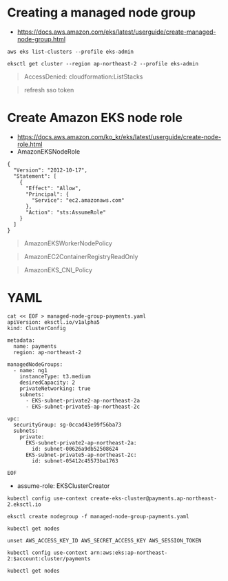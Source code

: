 # Creating a managed node group
* https://docs.aws.amazon.com/eks/latest/userguide/create-managed-node-group.html
```
aws eks list-clusters --profile eks-admin
```

```
eksctl get cluster --region ap-northeast-2 --profile eks-admin
```
>AccessDenied: cloudformation:ListStacks

>refresh sso token

# Create Amazon EKS node role
* https://docs.aws.amazon.com/ko_kr/eks/latest/userguide/create-node-role.html
* AmazonEKSNodeRole
```
{
  "Version": "2012-10-17",
  "Statement": [
    {
      "Effect": "Allow",
      "Principal": {
        "Service": "ec2.amazonaws.com"
      },
      "Action": "sts:AssumeRole"
    }
  ]
}
```
>AmazonEKSWorkerNodePolicy

>AmazonEC2ContainerRegistryReadOnly

>AmazonEKS_CNI_Policy

# YAML
```
cat << EOF > managed-node-group-payments.yaml
apiVersion: eksctl.io/v1alpha5
kind: ClusterConfig

metadata:
  name: payments
  region: ap-northeast-2

managedNodeGroups:
  - name: ng1
    instanceType: t3.medium
    desiredCapacity: 2
    privateNetworking: true
    subnets:
      - EKS-subnet-private2-ap-northeast-2a
      - EKS-subnet-private5-ap-northeast-2c

vpc:
  securityGroup: sg-0ccad43e99f56ba73
  subnets:
    private:
      EKS-subnet-private2-ap-northeast-2a:
        id: subnet-00626a9db52508624
      EKS-subnet-private5-ap-northeast-2c:
        id: subnet-05412c45573ba1763

EOF

```

* assume-role: EKSClusterCreator
```
kubectl config use-context create-eks-cluster@payments.ap-northeast-2.eksctl.io
```

```
eksctl create nodegroup -f managed-node-group-payments.yaml
```

```
kubectl get nodes
```

```
unset AWS_ACCESS_KEY_ID AWS_SECRET_ACCESS_KEY AWS_SESSION_TOKEN
```

```
kubectl config use-context arn:aws:eks:ap-northeast-2:$account:cluster/payments
```

```
kubectl get nodes
```
